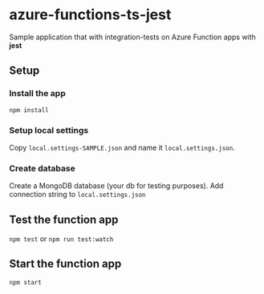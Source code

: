 # azure-functions-ts-jest
Sample application that with integration-tests on Azure Function apps with **jest**

## Setup
### Install the app
`npm install`

### Setup local settings
Copy `local.settings-SAMPLE.json` and name it `local.settings.json`.

### Create database
Create a MongoDB database (your db for testing purposes). 
Add connection string to `local.settings.json`

## Test the function app
`npm test` or `npm run test:watch`

## Start the function app
`npm start`